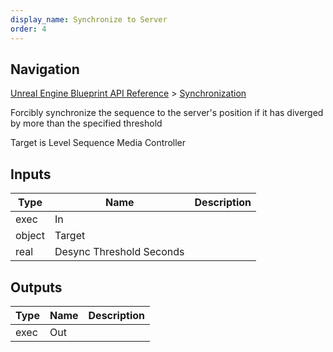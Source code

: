 ```yaml
---
display_name: Synchronize to Server
order: 4
---
```

## Navigation

[Unreal Engine Blueprint API Reference](https://dev.epicgames.com/documentation/en-us/unreal-engine/BlueprintAPI) > [Synchronization](https://dev.epicgames.com/documentation/en-us/unreal-engine/BlueprintAPI/Synchronization)

Forcibly synchronize the sequence to the server's position if it has diverged by more than the specified threshold

Target is Level Sequence Media Controller

## Inputs

| Type | Name | Description |
| --- | --- | --- |
| exec | In |  |
| object | Target |  |
| real | Desync Threshold Seconds |  |

## Outputs

| Type | Name | Description |
| --- | --- | --- |
| exec | Out |  |
